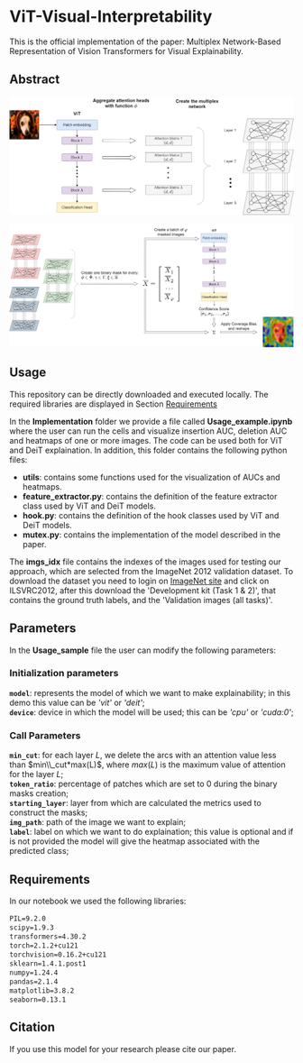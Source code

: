 # ViT-Visual-Interpretability

This is the official implementation of the paper: Multiplex Network-Based Representation of Vision Transformers for Visual Explainability.

## Abstract


![Multilayer creation](./readme_imgs/Workflow_1.png)

![Heatmap generation](./readme_imgs/Workflow_2.png)



## Usage

This repository can be directly downloaded and executed locally. The required libraries are displayed in Section [Requirements](#requirements)

In the **Implementation** folder we provide a file called **Usage_example.ipynb** where the user can run the cells and visualize insertion AUC, deletion AUC and heatmaps of one or more images. 
The code can be used both for ViT and DeiT explaination. In addition, this folder contains the following python files:
- **utils**: contains some functions used for the visualization of AUCs and heatmaps.
- **feature_extractor.py**: contains the definition of the feature extractor class used by ViT and DeiT models.
- **hook.py**: contains the definition of the hook classes used by ViT and DeiT models.
- **mutex.py**: contains the implementation of the model described in the paper.

The **imgs_idx** file contains the indexes of the images used for testing our approach, which are selected from the ImageNet 2012 validation dataset. To download the dataset you need to login on [ImageNet site](https://image-net.org/challenges/LSVRC/2012/2012-downloads.php) and click on ILSVRC2012, after this download the 'Development kit (Task 1 & 2)', that contains the ground truth labels, and the 'Validation images (all tasks)'.


## Parameters 
In the **Usage_sample** file the user can modify the following parameters:

### Initialization parameters
**`model`**: represents the model of which we want to make explainability; in this demo this value can be _'vit'_ or _'deit'_;  
**`device`**: device in which the model will be used; this can be _'cpu'_ or _'cuda:0'_;  

### Call Parameters
**`min_cut`**: for each layer $L$, we delete the arcs with an attention value less than $min\\_cut*max(L)$, where $max(L)$ is the maximum value of attention for the layer $L$;  
**`token_ratio`**: percentage of patches which are set to 0 during the binary masks creation;  
**`starting_layer`**: layer from which are calculated the metrics used to construct the masks;  
**`img_path`**: path of the image we want to explain;  
**`label`**: label on which we want to do explaination; this value is optional and if is not provided the model will give the heatmap associated with the predicted class;  




## Requirements <a name="requirements"></a>

In our notebook we used the following libraries:
```
PIL=9.2.0  
scipy=1.9.3  
transformers=4.30.2  
torch=2.1.2+cu121  
torchvision=0.16.2+cu121  
sklearn=1.4.1.post1  
numpy=1.24.4  
pandas=2.1.4  
matplotlib=3.8.2
seaborn=0.13.1  
```

## Citation

If you use this model for your research please cite our paper.
